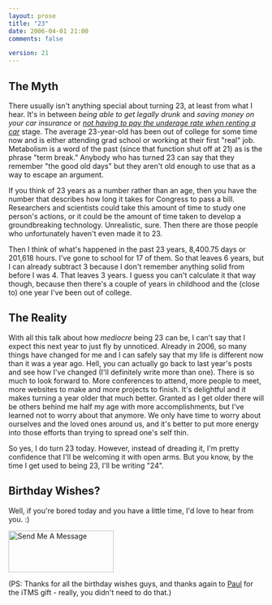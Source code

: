 ```yaml
---
layout: prose
title: "23"
date: 2006-04-01 21:00
comments: false

version: 21
---
```


## The Myth

There usually isn't anything special about turning 23, at least from what I hear. It's in between *being able to get legally drunk* and *saving money on your car insurance* or *[not having to pay the underage rate when renting a car][1]* stage. The average 23-year-old has been out of college for some time now and is either attending grad school or working at their first "real" job. Metabolism is a word of the past (since that function shut off at 21) as is the phrase "term break." Anybody who has turned 23 can say that they remember "the good old days" but they aren't old enough to use that as a way to escape an argument.

If you think of 23 years as a number rather than an age, then you have the number that describes how long it takes for Congress to pass a bill. Researchers and scientists could take this amount of time to study one person's actions, or it could be the amount of time taken to develop a groundbreaking technology. Unrealistic, sure. Then there are those people who unfortunately haven't even made it to 23.

Then I think of what's happened in the past 23 years, 8,400.75 days or 201,618 hours. I've gone to school for 17 of them. So that leaves 6 years, but I can already subtract 3 because I don't remember anything solid from before I was 4. That leaves 3 years. I guess you can't calculate it that way though, because then there's a couple of years in childhood and the (close to) one year I've been out of college.

## The Reality

With all this talk about how *mediocre* being 23 can be, I can't say that I expect this next year to just fly by unnoticed. Already in 2006, so many things have changed for me and I can safely say that my life is different now than it was a year ago. Hell, you can actually go back to last year's posts and see how I've changed (I'll definitely write more than one). There is so much to look forward to. More conferences to attend, more people to meet, more websites to make and more projects to finish. It's delightful and it makes turning a year older that much better. Granted as I get older there will be others behind me half my age with more accomplishments, but I've learned not to worry about that anymore. We only have time to worry about ourselves and the loved ones around us, and it's better to put more energy into those efforts than trying to spread one's self thin.

So yes, I do turn 23 today. However, instead of dreading it, I'm pretty confidence that I'll be welcoming it with open arms. But you know, by the time I get used to being 23, I'll be writing "24".

## Birthday Wishes?

Well, if you're bored today and you have a little time, I'd love to hear from you. :)

[<img alt="Send Me A Message" border="0" height="82" src="http://odeo.com/img/badge-send-me-button-white.gif" width="207" />][2]

(PS: Thanks for all the birthday wishes guys, and thanks again to <a href="http://paulstamatiou.com" rel="friend">Paul</a> for the iTMS gift - really, you didn't need to do that.)

[1]: http://avalonstar.com/2006/jan/31/thrifty-enterprise-and-under-25-crowd/
[2]: http://odeo.com/sendmeamessage/BryanVeloso
